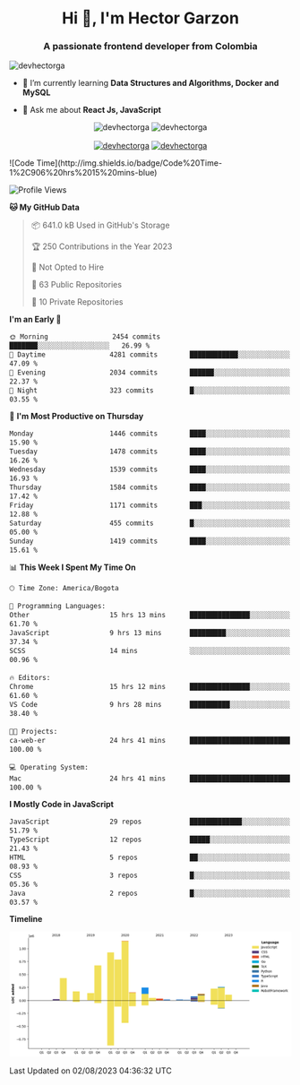 <h1 align="center">Hi 👋, I'm Hector Garzon</h1>
<h3 align="center">A passionate frontend developer from Colombia</h3>

<p align="left"> <img src="https://komarev.com/ghpvc/?username=devhectorga" alt="devhectorga" /> </p>

- 🌱 I’m currently learning **Data Structures and Algorithms, Docker and MySQL**

- 💬 Ask me about **React Js, JavaScript**

<p align="center"> <img src="https://github-readme-stats.vercel.app/api?username=devhectorga&count_private=true&show_icons=true" alt="devhectorga" /> <img src="https://github-readme-stats.vercel.app/api/top-langs/?username=devhectorga&layout=compact" alt="devhectorga" /></p>

<p align="center">
<a href="https://twitter.com/devhectorga" target="blank"><img align="center" src="https://cdn.jsdelivr.net/npm/simple-icons@3.0.1/icons/twitter.svg" alt="devhectorga" height="20" width="20" /></a>
<a href="https://linkedin.com/in/devhectorga" target="blank"><img align="center" src="https://cdn.jsdelivr.net/npm/simple-icons@3.0.1/icons/linkedin.svg" alt="devhectorga" height="20" width="20" /></a>
</p>
<!--START_SECTION:waka-->
![Code Time](http://img.shields.io/badge/Code%20Time-1%2C906%20hrs%2015%20mins-blue)

![Profile Views](http://img.shields.io/badge/Profile%20Views-0-blue)

**🐱 My GitHub Data** 

> 📦 641.0 kB Used in GitHub's Storage 
 > 
> 🏆 250 Contributions in the Year 2023
 > 
> 🚫 Not Opted to Hire
 > 
> 📜 63 Public Repositories 
 > 
> 🔑 10 Private Repositories 
 > 
**I'm an Early 🐤** 

```text
🌞 Morning                2454 commits        ███████░░░░░░░░░░░░░░░░░░   26.99 % 
🌆 Daytime                4281 commits        ████████████░░░░░░░░░░░░░   47.09 % 
🌃 Evening                2034 commits        ██████░░░░░░░░░░░░░░░░░░░   22.37 % 
🌙 Night                  323 commits         █░░░░░░░░░░░░░░░░░░░░░░░░   03.55 % 
```
📅 **I'm Most Productive on Thursday** 

```text
Monday                   1446 commits        ████░░░░░░░░░░░░░░░░░░░░░   15.90 % 
Tuesday                  1478 commits        ████░░░░░░░░░░░░░░░░░░░░░   16.26 % 
Wednesday                1539 commits        ████░░░░░░░░░░░░░░░░░░░░░   16.93 % 
Thursday                 1584 commits        ████░░░░░░░░░░░░░░░░░░░░░   17.42 % 
Friday                   1171 commits        ███░░░░░░░░░░░░░░░░░░░░░░   12.88 % 
Saturday                 455 commits         █░░░░░░░░░░░░░░░░░░░░░░░░   05.00 % 
Sunday                   1419 commits        ████░░░░░░░░░░░░░░░░░░░░░   15.61 % 
```


📊 **This Week I Spent My Time On** 

```text
🕑︎ Time Zone: America/Bogota

💬 Programming Languages: 
Other                    15 hrs 13 mins      ███████████████░░░░░░░░░░   61.70 % 
JavaScript               9 hrs 13 mins       █████████░░░░░░░░░░░░░░░░   37.34 % 
SCSS                     14 mins             ░░░░░░░░░░░░░░░░░░░░░░░░░   00.96 % 

🔥 Editors: 
Chrome                   15 hrs 12 mins      ███████████████░░░░░░░░░░   61.60 % 
VS Code                  9 hrs 28 mins       ██████████░░░░░░░░░░░░░░░   38.40 % 

🐱‍💻 Projects: 
ca-web-er                24 hrs 41 mins      █████████████████████████   100.00 % 

💻 Operating System: 
Mac                      24 hrs 41 mins      █████████████████████████   100.00 % 
```

**I Mostly Code in JavaScript** 

```text
JavaScript               29 repos            █████████████░░░░░░░░░░░░   51.79 % 
TypeScript               12 repos            █████░░░░░░░░░░░░░░░░░░░░   21.43 % 
HTML                     5 repos             ██░░░░░░░░░░░░░░░░░░░░░░░   08.93 % 
CSS                      3 repos             █░░░░░░░░░░░░░░░░░░░░░░░░   05.36 % 
Java                     2 repos             █░░░░░░░░░░░░░░░░░░░░░░░░   03.57 % 
```



**Timeline**

![Lines of Code chart](https://raw.githubusercontent.com/devHectorGa/devHectorGa/master/assets/bar_graph.png)


 Last Updated on 02/08/2023 04:36:32 UTC
<!--END_SECTION:waka-->
